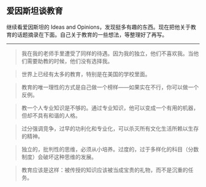 ## 爱因斯坦谈教育

继续看爱因斯坦的 Ideas and Opinions，发现挺多有趣的东西。现在把他关于教育的话题摘录在下面。自己关于教育的一些想法，等整理好了再写。

* * *

> 我在我的老师手里遭受了同样的待遇。因为我的独立，他们不喜欢我。当他们需要助教的时候，他们没有选择我。

> 世界上已经有太多的教育，特别是在美国的学校里面。

> 教育的唯一理性的方式是自己做一个榜样——如果实在不行，你可以做一个反例。

> 教一个人专业知识是不够的。通过专业知识，他可以变成一个有用的机器，但却不具有和谐的人格。

> 过分强调竞争，过早的功利化和专业化，可以杀灭所有文化生活所赖以生存的精神。

> 独立的，批判性的思维，必须从小培养。过度的，过于多样化的科目（分数制度）会破坏这种思维的发展。

> 教育应该是这样：被传授的知识应该被当成宝贵的礼物，而不是沉重的任务。
